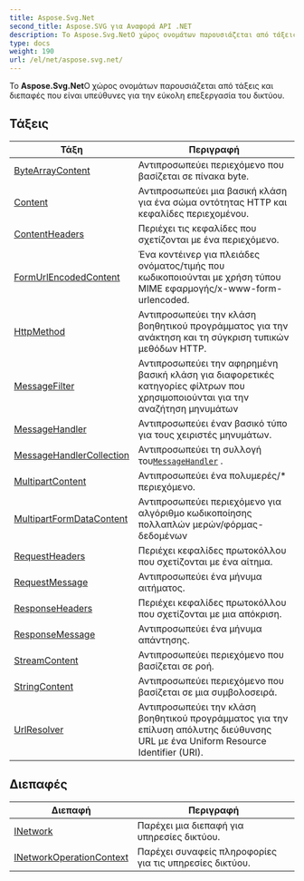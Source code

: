 ```yaml
---
title: Aspose.Svg.Net
second_title: Aspose.SVG για Αναφορά API .NET
description: Το Aspose.Svg.NetΟ χώρος ονομάτων παρουσιάζεται από τάξεις και διεπαφές που είναι υπεύθυνες για την εύκολη επεξεργασία του δικτύου.
type: docs
weight: 190
url: /el/net/aspose.svg.net/
---
```

Το **Aspose.Svg.Net**Ο χώρος ονομάτων παρουσιάζεται από τάξεις και διεπαφές που είναι υπεύθυνες για την εύκολη επεξεργασία του δικτύου.

## Τάξεις

| Τάξη | Περιγραφή |
| --- | --- |
| [ByteArrayContent](./bytearraycontent/) | Αντιπροσωπεύει περιεχόμενο που βασίζεται σε πίνακα byte. |
| [Content](./content/) | Αντιπροσωπεύει μια βασική κλάση για ένα σώμα οντότητας HTTP και κεφαλίδες περιεχομένου. |
| [ContentHeaders](./contentheaders/) | Περιέχει τις κεφαλίδες που σχετίζονται με ένα περιεχόμενο. |
| [FormUrlEncodedContent](./formurlencodedcontent/) | Ένα κοντέινερ για πλειάδες ονόματος/τιμής που κωδικοποιούνται με χρήση τύπου MIME εφαρμογής/x-www-form-urlencoded. |
| [HttpMethod](./httpmethod/) | Αντιπροσωπεύει την κλάση βοηθητικού προγράμματος για την ανάκτηση και τη σύγκριση τυπικών μεθόδων HTTP. |
| [MessageFilter](./messagefilter/) | Αντιπροσωπεύει την αφηρημένη βασική κλάση για διαφορετικές κατηγορίες φίλτρων που χρησιμοποιούνται για την αναζήτηση μηνυμάτων |
| [MessageHandler](./messagehandler/) | Αντιπροσωπεύει έναν βασικό τύπο για τους χειριστές μηνυμάτων. |
| [MessageHandlerCollection](./messagehandlercollection/) | Αντιπροσωπεύει τη συλλογή του[`MessageHandler`](../aspose.svg.net/messagehandler/) . |
| [MultipartContent](./multipartcontent/) | Αντιπροσωπεύει ένα πολυμερές/* περιεχόμενο. |
| [MultipartFormDataContent](./multipartformdatacontent/) | Αντιπροσωπεύει περιεχόμενο για αλγόριθμο κωδικοποίησης πολλαπλών μερών/φόρμας-δεδομένων |
| [RequestHeaders](./requestheaders/) | Περιέχει κεφαλίδες πρωτοκόλλου που σχετίζονται με ένα αίτημα. |
| [RequestMessage](./requestmessage/) | Αντιπροσωπεύει ένα μήνυμα αιτήματος. |
| [ResponseHeaders](./responseheaders/) | Περιέχει κεφαλίδες πρωτοκόλλου που σχετίζονται με μια απόκριση. |
| [ResponseMessage](./responsemessage/) | Αντιπροσωπεύει ένα μήνυμα απάντησης. |
| [StreamContent](./streamcontent/) | Αντιπροσωπεύει περιεχόμενο που βασίζεται σε ροή. |
| [StringContent](./stringcontent/) | Αντιπροσωπεύει περιεχόμενο που βασίζεται σε μια συμβολοσειρά. |
| [UrlResolver](./urlresolver/) | Αντιπροσωπεύει την κλάση βοηθητικού προγράμματος για την επίλυση απόλυτης διεύθυνσης URL με ένα Uniform Resource Identifier (URI). |
## Διεπαφές

| Διεπαφή | Περιγραφή |
| --- | --- |
| [INetwork](./inetwork/) | Παρέχει μια διεπαφή για υπηρεσίες δικτύου. |
| [INetworkOperationContext](./inetworkoperationcontext/) | Παρέχει συναφείς πληροφορίες για τις υπηρεσίες δικτύου. |


